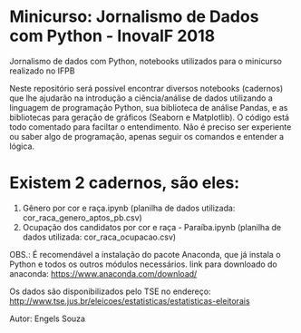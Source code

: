 # Minicurso: Jornalismo de Dados com Python - InovaIF 2018
Jornalismo de dados com Python, notebooks utilizados para o minicurso realizado no IFPB

Neste repositório será possível encontrar diversos notebooks (cadernos) que lhe ajudarão na introdução a ciência/análise de dados utilizando a linguagem de programação Python, sua biblioteca de análise Pandas, e as bibliotecas para geração de gráficos (Seaborn e Matplotlib).
O código está todo comentado para faciltar o entendimento.
Não é preciso ser experiente ou saber algo de programação, apenas seguir os comandos e entender a lógica.

# Existem 2 cadernos, são eles:
1. Gênero por cor e raça.ipynb (planilha de dados utilizada: cor_raca_genero_aptos_pb.csv)
2. Ocupação dos candidatos por cor e raça - Paraíba.ipynb (planilha de dados utilizada: cor_raca_ocupacao.csv)

OBS.: É recomendável a instalação do pacote Anaconda, que já instala o Python e todos os outros módulos necessários.
link para downloado do anaconda: https://www.anaconda.com/download/

Os dados são disponibilizados pelo TSE no endereço: http://www.tse.jus.br/eleicoes/estatisticas/estatisticas-eleitorais

Autor: Engels Souza
